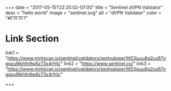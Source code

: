 +++
date = "2017-05-15T22:25:02-07:00"
title = "Sentinel dVPN Validator"
desc = "hello world"
image = "sentinel.svg"
alt = "dVPN Validator"
color = "#F7F7F7"

# Link Section

link1 = "https://www.mintscan.io/sentinel/validators/sentvaloper1tt53juuu8g2ux67vgqzu9lkhfn9w6z73x4rfrk/"
link2 = "https://www.sentinel.co/"
link3 = "https://www.mintscan.io/sentinel/validators/sentvaloper1tt53juuu8g2ux67vgqzu9lkhfn9w6z73x4rfrk/"

+++
